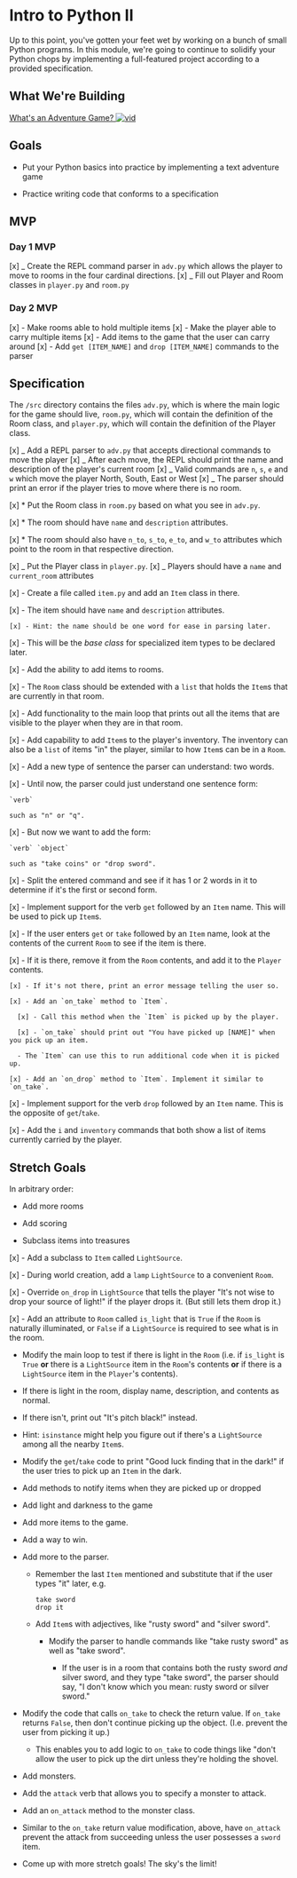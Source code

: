 # Intro to Python II

Up to this point, you've gotten your feet wet by working on a bunch of small Python programs. In this module, we're going to continue to solidify your Python chops by implementing a full-featured project according to a provided specification.

## What We're Building

[What's an Adventure Game? ![vid](https://tk-assets.lambdaschool.com/7928cdb4-b8a3-45a6-b231-5b9d1fc1e002_ScreenShot2019-03-22at5.47.28PM.png)](https://youtu.be/WaZccFqJUT8)

## Goals

- Put your Python basics into practice by implementing a text adventure game

- Practice writing code that conforms to a specification

## MVP

### Day 1 MVP

[x] _ Create the REPL command parser in `adv.py` which allows the player to move to rooms
in the four cardinal directions.
[x] _ Fill out Player and Room classes in `player.py` and `room.py`

### Day 2 MVP

[x] - Make rooms able to hold multiple items
[x] - Make the player able to carry multiple items
[x] - Add items to the game that the user can carry around
[x] - Add `get [ITEM_NAME]` and `drop [ITEM_NAME]` commands to the parser

## Specification

The `/src` directory contains the files `adv.py`, which is where the main logic for the game should live, `room.py`, which will contain the definition of the Room class, and `player.py`, which will contain the definition of the Player class.

[x] _ Add a REPL parser to `adv.py` that accepts directional commands to move the player
[x] _ After each move, the REPL should print the name and description of the player's current room
[x] _ Valid commands are `n`, `s`, `e` and `w` which move the player North, South, East or West
[x] _ The parser should print an error if the player tries to move where there is no room.

[x] \* Put the Room class in `room.py` based on what you see in `adv.py`.

[x] \* The room should have `name` and `description` attributes.

[x] \* The room should also have `n_to`, `s_to`, `e_to`, and `w_to` attributes
which point to the room in that respective direction.

[x] _ Put the Player class in `player.py`.
[x] _ Players should have a `name` and `current_room` attributes

[x] - Create a file called `item.py` and add an `Item` class in there.

[x] - The item should have `name` and `description` attributes.

    [x] - Hint: the name should be one word for ease in parsing later.

[x] - This will be the _base class_ for specialized item types to be declared
later.

[x] - Add the ability to add items to rooms.

[x] - The `Room` class should be extended with a `list` that holds the `Item`s
that are currently in that room.

[x] - Add functionality to the main loop that prints out all the items that are
visible to the player when they are in that room.

[x] - Add capability to add `Item`s to the player's inventory. The inventory can
also be a `list` of items "in" the player, similar to how `Item`s can be in a
`Room`.

[x] - Add a new type of sentence the parser can understand: two words.

[x] - Until now, the parser could just understand one sentence form:

    `verb`

    such as "n" or "q".

[x] - But now we want to add the form:

    `verb` `object`

    such as "take coins" or "drop sword".

[x] - Split the entered command and see if it has 1 or 2 words in it to determine
if it's the first or second form.

[x] - Implement support for the verb `get` followed by an `Item` name. This will be
used to pick up `Item`s.

[x] - If the user enters `get` or `take` followed by an `Item` name, look at the
contents of the current `Room` to see if the item is there.

[x] - If it is there, remove it from the `Room` contents, and add it to the
`Player` contents.

    [x] - If it's not there, print an error message telling the user so.

    [x] - Add an `on_take` method to `Item`.

      [x] - Call this method when the `Item` is picked up by the player.

      [x] - `on_take` should print out "You have picked up [NAME]" when you pick up an item.

      - The `Item` can use this to run additional code when it is picked up.

    [x] - Add an `on_drop` method to `Item`. Implement it similar to `on_take`.

[x] - Implement support for the verb `drop` followed by an `Item` name. This is the
opposite of `get`/`take`.

[x] - Add the `i` and `inventory` commands that both show a list of items currently
carried by the player.

## Stretch Goals

In arbitrary order:

- Add more rooms

- Add scoring

- Subclass items into treasures

[x] - Add a subclass to `Item` called `LightSource`.

[x] - During world creation, add a `lamp` `LightSource` to a convenient `Room`.

[x] - Override `on_drop` in `LightSource` that tells the player "It's not wise to
drop your source of light!" if the player drops it. (But still lets them drop
it.)

[x] - Add an attribute to `Room` called `is_light` that is `True` if the `Room` is
naturally illuminated, or `False` if a `LightSource` is required to see what
is in the room.

- Modify the main loop to test if there is light in the `Room` (i.e. if
  `is_light` is `True` **or** there is a `LightSource` item in the `Room`'s
  contents **or** if there is a `LightSource` item in the `Player`'s contents).

- If there is light in the room, display name, description, and contents as
  normal.

- If there isn't, print out "It's pitch black!" instead.

- Hint: `isinstance` might help you figure out if there's a `LightSource`
  among all the nearby `Item`s.

- Modify the `get`/`take` code to print "Good luck finding that in the dark!" if
  the user tries to pick up an `Item` in the dark.

- Add methods to notify items when they are picked up or dropped

- Add light and darkness to the game

- Add more items to the game.

- Add a way to win.

- Add more to the parser.

  - Remember the last `Item` mentioned and substitute that if the user types
    "it" later, e.g.

    ```
    take sword
    drop it
    ```

  - Add `Item`s with adjectives, like "rusty sword" and "silver sword".

    - Modify the parser to handle commands like "take rusty sword" as well as
      "take sword".

      - If the user is in a room that contains both the rusty sword _and_ silver
        sword, and they type "take sword", the parser should say, "I don't know
        which you mean: rusty sword or silver sword."

- Modify the code that calls `on_take` to check the return value. If `on_take`
  returns `False`, then don't continue picking up the object. (I.e. prevent the
  user from picking it up.)

  - This enables you to add logic to `on_take` to code things like "don't allow
    the user to pick up the dirt unless they're holding the shovel.

- Add monsters.

- Add the `attack` verb that allows you to specify a monster to attack.

- Add an `on_attack` method to the monster class.

- Similar to the `on_take` return value modification, above, have `on_attack`
  prevent the attack from succeeding unless the user possesses a `sword` item.

- Come up with more stretch goals! The sky's the limit!
